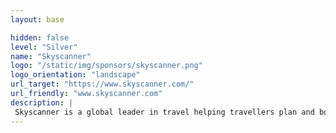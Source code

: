 ```yaml
---
layout: base

hidden: false
level: "Silver"
name: "Skyscanner"
logo: "/static/img/sponsors/skyscanner.png"
logo_orientation: "landscape"
url_target: "https://www.skyscanner.com/"
url_friendly: "www.skyscanner.com"
description: |
 Skyscanner is a global leader in travel helping travellers plan and book their trip with ease and confidence. Every month Skyscanner connects over 100m travellers in 180 countries and 30+ languages to more than 1200 trusted travel partners so they can find the best flight, hotel or car hire options. Making use of the latest technology, Skyscanner simplifies the complexity of travel and provides honest and transparent solutions, searching more than 80 billion prices every day so travellers can be sure they've seen the best possible options, all in one place.
---
```

